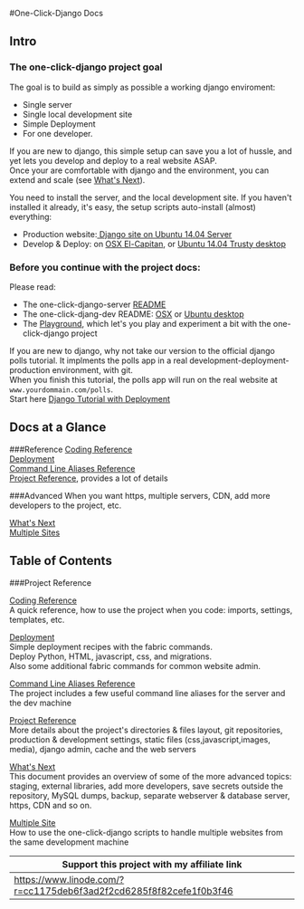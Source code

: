 #One-Click-Django Docs

## Intro


### The one-click-django project goal

The goal is to build as simply as possible a working django enviroment:

* Single server
* Single local development site
* Simple Deployment
* For one developer.     

If you are new to django, this simple setup can save you a lot of hussle, and yet lets you develop and deploy to a real website ASAP.    
Once your are comfortable with django and the environment, you can extend and scale (see [What's Next](what_next.md)).

You need to install the server, and the local development site. If you haven't installed it already, it's easy, the setup scripts auto-install (almost) everything:    

* Production website:[ Django site on Ubuntu 14.04 Server](https://github.com/Aviah/one-click-django-server)
* Develop & Deploy:  on [OSX El-Capitan](https://github.com/Aviah/one-click-django-dev-osx-el-capitan), or [Ubuntu 14.04 Trusty desktop](https://github.com/Aviah/one-click-django-dev-ubuntu-14-04-trusty)

### Before you continue with the project docs:

Please read:

* The one-click-django-server [README](https://github.com/Aviah/one-click-django-server/blob/master/README.md)
*  The one-click-djang-dev README: [OSX](https://github.com/Aviah/one-click-django-dev-osx-el-capitan/blob/master/README.md) or [Ubuntu desktop](https://github.com/Aviah/one-click-django-dev-ubuntu-14-04-trusty/blob/master/README.md) 
* The [Playground](playground.md), which let's you play and experiment a bit with the one-click-django project


If you are new to django, why not take our version to the official django polls tutorial. It implments the polls app in a real development-deployment-production environment, with git.    
When you finish this tutorial, the polls app will run on the real website at `www.yourdommain.com/polls`.    
Start here [Django Tutorial with Deployment](https://github.com/Aviah/one-click-django-polls-tutorial) 


## Docs at a Glance


###Reference
[Coding Reference](coding_ref.md)    
[Deployment](deployment.md)    
[Command Line Aliases Reference](command_line_aliases_ref.md)    
[Project Reference](project_ref.md), provides a lot of details   

###Advanced
When you want https, multiple servers, CDN, add more developers to the project, etc.

[What's Next](what_next.md)    
[Multiple Sites](multiple_sites.md)



## Table of Contents


###Project Reference


[Coding Reference](coding_ref.md)   
A quick reference, how to use the project when you code: imports, settings, templates, etc.

[Deployment](deployment.md)   
Simple deployment recipes with the fabric commands.    
Deploy Python, HTML, javascript, css, and migrations.    
Also some additional fabric commands for common website admin.

[Command Line Aliases Reference](command_line_aliases_ref.md)  
The project includes a few useful command line aliases for the server and the dev machine

[Project Reference](project_ref.md)    
More details about the project's directories & files layout, git repositories, production & development settings, static files (css,javascript,images, media), django admin, cache and the web servers

[What's Next](what_next.md)  
This document provides an overview of some of the more advanced topics: staging, external libraries, add more developers, save secrets outside the repository, MySQL dumps, backup, separate webserver & database server, https, CDN and so on.

[Multiple Site](multiple_sites.md)   
How to use the one-click-django scripts to handle multiple websites from the same development machine


Support this project with my affiliate link| 
-------------------------------------------|
https://www.linode.com/?r=cc1175deb6f3ad2f2cd6285f8f82cefe1f0b3f46|




